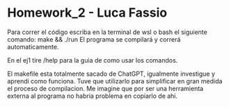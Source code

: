 # Homework_2 - Luca Fassio

Para correr el código escriba en la terminal de wsl o bash el siguiente comando:
make && ./run 
El programa se compilará y correrá automaticamente.

En el ej1 tire /help para la guia de como usar los comandos.

El makefile esta totalmente sacado de ChatGPT, igualmente investigue y aprendi como funciona. Tuve que utilizarlo para simplificar en gran medida el proceso de compilacion.
Me imagine que por ser una herramienta externa al programa no habria problema en copiarlo de ahi.